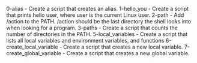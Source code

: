 0-alias - Create a script that creates an alias.
1-hello_you - Create a script that prints hello user, where user is the current Linux user.
2-path - Add /action to the PATH. /action should be the last directory the shell looks into when looking for a program.
3-paths - Create a script that counts the number of directories in the PATH.
5-local_variables - Create a script that lists all local variables and environment variables, and functions
6-create_local_variable - Create a script that creates a new local variable.
7-create_global_variable - Create a script that creates a new global variable.
